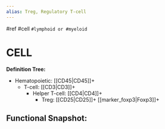 ```yaml
---
alias: Treg, Regulatory T-cell
---
```


#ref #cell `#lymphoid or #myeloid`

# CELL

**Definition Tree:**
- Hematopoietic: [[CD45|CD45]]+
	- T-cell: [[CD3|CD3]]+
		- Helper T-cell: [[CD4|CD4]]+
			- Treg: [[CD25|CD25]]+ [[marker_foxp3|Foxp3]]+

**Functional Snapshot:**
- 